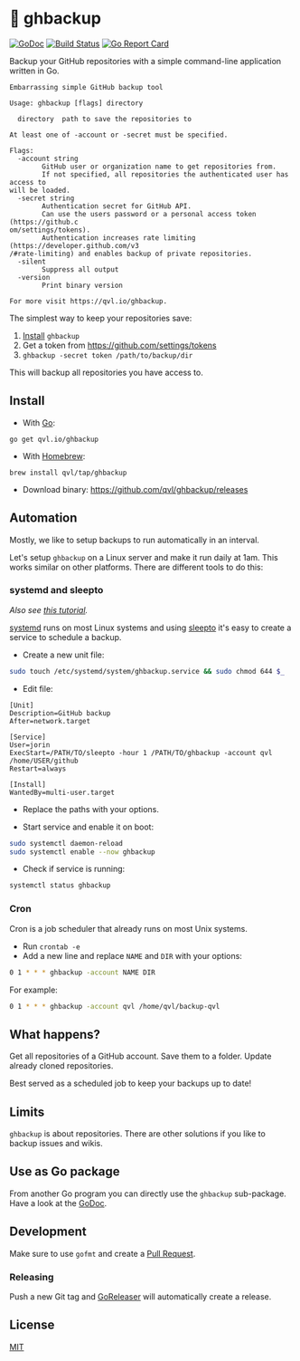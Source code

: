 #  :floppy_disk: ghbackup

[![GoDoc](https://godoc.org/qvl.io/ghbackup?status.svg)](https://godoc.org/qvl.io/ghbackup)
[![Build Status](https://travis-ci.org/qvl/ghbackup.svg?branch=master)](https://travis-ci.org/qvl/ghbackup)
[![Go Report Card](https://goreportcard.com/badge/qvl.io/ghbackup)](https://goreportcard.com/report/qvl.io/ghbackup)


Backup your GitHub repositories with a simple command-line application written in Go.


    Embarrassing simple GitHub backup tool

    Usage: ghbackup [flags] directory

      directory  path to save the repositories to

    At least one of -account or -secret must be specified.

    Flags:
      -account string
            GitHub user or organization name to get repositories from.
            If not specified, all repositories the authenticated user has access to
    will be loaded.
      -secret string
            Authentication secret for GitHub API.
            Can use the users password or a personal access token (https://github.c
    om/settings/tokens).
            Authentication increases rate limiting (https://developer.github.com/v3
    /#rate-limiting) and enables backup of private repositories.
      -silent
            Suppress all output
      -version
            Print binary version

    For more visit https://qvl.io/ghbackup.


The simplest way to keep your repositories save:

1. [Install](#install) `ghbackup`
1. Get a token from https://github.com/settings/tokens
2. `ghbackup -secret token /path/to/backup/dir`

This will backup all repositories you have access to.


## Install

- With [Go](https://golang.org/):
```
go get qvl.io/ghbackup
```

- With [Homebrew](http://brew.sh/):
```
brew install qvl/tap/ghbackup
```

- Download binary: https://github.com/qvl/ghbackup/releases


## Automation

Mostly, we like to setup backups to run automatically in an interval.

Let's setup `ghbackup` on a Linux server and make it run daily at 1am. This works similar on other platforms.
There are different tools to do this:


### systemd and sleepto

*Also see [this tutorial](https://jorin.me/automating-github-backup-with-ghbackup/).*

[systemd](https://freedesktop.org/wiki/Software/systemd/) runs on most Linux systems and using [sleepto](https://qvl.io/sleepto) it's easy to create a service to schedule a backup.

- Create a new unit file:
``` sh
sudo touch /etc/systemd/system/ghbackup.service && sudo chmod 644 $_
```

- Edit file:
```
[Unit]
Description=GitHub backup
After=network.target

[Service]
User=jorin
ExecStart=/PATH/TO/sleepto -hour 1 /PATH/TO/ghbackup -account qvl /home/USER/github
Restart=always

[Install]
WantedBy=multi-user.target
```

- Replace the paths with your options.

- Start service and enable it on boot:
``` sh
sudo systemctl daemon-reload
sudo systemctl enable --now ghbackup
```

- Check if service is running:
``` sh
systemctl status ghbackup
```


### Cron

Cron is a job scheduler that already runs on most Unix systems.

- Run `crontab -e`
- Add a new line and replace `NAME` and `DIR` with your options:

``` sh
0 1 * * * ghbackup -account NAME DIR
```

For example:

``` sh
0 1 * * * ghbackup -account qvl /home/qvl/backup-qvl
```


## What happens?

Get all repositories of a GitHub account.
Save them to a folder.
Update already cloned repositories.

Best served as a scheduled job to keep your backups up to date!


## Limits

`ghbackup` is about repositories.
There are other solutions if you like to backup issues and wikis.


## Use as Go package

From another Go program you can directly use the `ghbackup` sub-package.
Have a look at the [GoDoc](https://godoc.org/qvl.io/ghbackup/ghbackup).


## Development

Make sure to use `gofmt` and create a [Pull Request](https://github.com/qvl/ghbackup/pulls).

### Releasing

Push a new Git tag and [GoReleaser](https://github.com/goreleaser/releaser) will automatically create a release.


## License

[MIT](./license)
